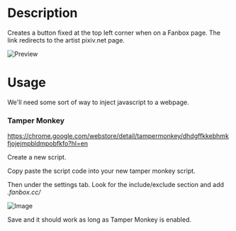 # Description
Creates a button fixed at the top left corner when on a Fanbox page. The link redirects to the artist pixiv.net page.

![Preview](https://i.imgur.com/ocd3cVx.png)

# Usage

We'll need some sort of way to inject javascript to a webpage.

### Tamper Monkey
https://chrome.google.com/webstore/detail/tampermonkey/dhdgffkkebhmkfjojejmpbldmpobfkfo?hl=en

Create a new script.

Copy paste the script code into your new tamper monkey script.

Then under the settings tab. Look for the include/exclude section and add *.fanbox.cc/*

![Image](https://i.imgur.com/Uh8Fu0W.png)

Save and it should work as long as Tamper Monkey is enabled.
